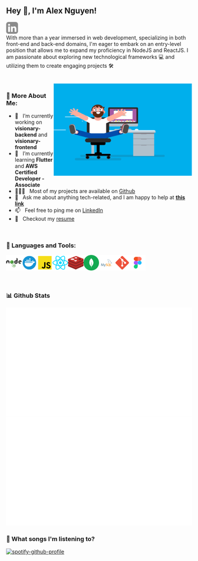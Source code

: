 ## Hey 👋, I'm Alex Nguyen!
<a href='https://www.linkedin.com/in/alexgamer29/'><img align='left' alt="LinkedIn" src="https://raw.githubusercontent.com/AlexGamer29/alexgamer29/master/assets/linkedin.svg" height='32px'/></a>

<br/>
<br/>
With more than a year immersed in web development, specializing in both front-end and back-end domains, I'm eager to embark on an entry-level position that allows me to expand my proficiency in NodeJS and ReactJS. I am passionate about exploring new technological frameworks 💻 and utilizing them to create engaging projects 🛠️
<br/>
<br/>

<br/>

<img  align="right" height="250" width="375" alt="" src="https://github.com/AlexGamer29/alexgamer29/blob/master/assets/right-banner.gif" />

### 🧐 More About Me:
- 🔭 &nbsp; I’m currently working on **visionary-backend** and **visionary-frontend**
- 🌱 &nbsp; I’m currently learning **Flutter** and **AWS Certified Developer - Associate**
- 👨🏻‍💻 &nbsp; Most of my projects are available on [Github](https://github.com/AlexGamer29?tab=repositories)
- 💬 &nbsp; Ask me about anything tech-related, and I am happy to help at [**this link**](https://github.com/AlexGamer29/alexgamer29/issues/new)
- 📫 &nbsp; Feel free to ping me on [LinkedIn](https://www.linkedin.com/in/alexgamer29/)
- 📝 &nbsp; Checkout my [resume](https://alexnguyen.live/)

<br>

### 🔨 Languages and Tools:
<a href="https://nodejs.org" target="_blank"><img align="left" alt="Node.js" height ="42px" src="https://raw.githubusercontent.com/AlexGamer29/alexgamer29/master/assets/nodejs.svg"></a>
<a href="https://www.docker.com" target="_blank"><img align="left" alt="Docker" height ="42px" src="https://raw.githubusercontent.com/AlexGamer29/alexgamer29/master/assets/docker.svg"></a>
<a href="https://developer.mozilla.org/en-US/docs/Web/JavaScript" target="_blank"> <img align="left" alt="JavaScript" height ="42px" src="https://raw.githubusercontent.com/AlexGamer29/alexgamer29/master/assets/js.svg"> </a>
<a href="https://reactjs.org" target="_blank"> <img align="left" alt="React" height ="42px" src="https://raw.githubusercontent.com/AlexGamer29/alexgamer29/master/assets/react.svg"></a>
<a href="https://redis.io" target="_blank"> <img src="https://raw.githubusercontent.com/AlexGamer29/alexgamer29/master/assets/redis.svg" align="left" alt="Redis" height='42px'/> </a>
<a href="https://mongodb.com" target="_blank"> <img src="https://raw.githubusercontent.com/AlexGamer29/alexgamer29/master/assets/mongodb.svg" align="left" alt="MongoDB" height='42px'/> </a>
<a href="https://mysql.com" target="_blank"> <img src="https://raw.githubusercontent.com/AlexGamer29/alexgamer29/master/assets/mysql.svg" align="left" alt="MySQL" height='42px'/> </a>
<a href="https://git-scm.com" target="_blank"> <img src="https://raw.githubusercontent.com/AlexGamer29/alexgamer29/master/assets/git.svg" align="left" alt="git" height='42px'/> </a>
<a href="https://figma.com" target="_blank"> <img src="https://raw.githubusercontent.com/AlexGamer29/alexgamer29/master/assets/figma.svg" alt="figma" height='42px'/> </a>

<br>

### 📊 Github Stats
<a href='https://github.com/AlexGamer29/github-stats-transparent'>
  
![Stats Overview](https://raw.githubusercontent.com/AlexGamer29/github-stats-transparent/output/generated/overview.svg)
![Most Used Languages](https://raw.githubusercontent.com/AlexGamer29/github-stats-transparent/output/generated/languages.svg)

</a>

### ️🎵 What songs I'm listening to?
[![spotify-github-profile](https://spotify-github-profile.kittinanx.com/api/view?uid=eo0g84td0wno27r9q2aozw33l&cover_image=true&theme=default&show_offline=true&background_color=212121&interchange=true&bar_color=1db954&bar_color_cover=false)](https://spotify-github-profile.kittinanx.com/api/view?uid=eo0g84td0wno27r9q2aozw33l&redirect=true)
